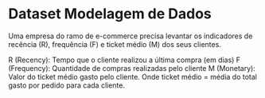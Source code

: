 # Dataset Modelagem de Dados

Uma empresa do ramo de e-commerce precisa levantar os indicadores de recência (R), frequência (F) e ticket médio (M) dos seus clientes.

R (Recency): Tempo que o cliente realizou a última compra (em dias)
F (Frequency): Quantidade de compras realizadas pelo cliente
M (Monetary): Valor do ticket médio gasto pelo cliente. Onde ticket médio = média do total gasto por pedido para cada cliente.
